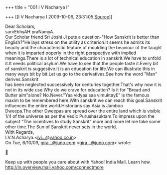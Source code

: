 +++
title = "001 I V Nacharya I"

+++
[[I V Nacharya I	2009-10-06, 23:31:05 [Source](https://groups.google.com/g/bvparishat/c/7ZX0j7IL3gM)]]



Dear Scholars,  
sarvEbhyAH praNamyA.  
Our Scholar friend Sri Joshi Ji puts a question-"How Sanskrit is better than English?"He lays stress on the utility as criterion.It seems he admits its beauty and the characteristic feature of moulding the beaviour of the taught when it is imparted poperly in the right perspective with implied meanings.There is a lot of technical education in sanskrit.We have to unfold it.It needs political asylum.We have to see that the people taste it.Every bit of sanskrit is suggestive.It is an education for life.We can illustrate this in many ways bit by bit.Let us go to the derivatives.See how the word "Man" derives.Sanskrit  
has been neglected successively for centuries together.That's why now it is not in its wide use.Why do we crave for education? Is it for "Bread and Butter aim"alone? No.Never."Yaa vidyaa saa vimuktayE" is the famous maxim to be remembered here.With sanskrit we can reach this goal.Sanskrit influences the entire world.Historians say Asia is Jamboo  
Dweepa.The other Dweepas are spread over the entire land which is visible 1/4 of the universe as per the Vedic Purushasuktam.To impress upon the subject "The incentives to study Sanskrit" more and more let me take some other time.The Sun of Sanskrit never sets in the world.  
With Regards,  
I.V.N.Acharya.\<[ivi...@yahoo.co.in]()\>  
On Tue, 6/10/09, [gira...@juno.com]() \<[gira...@juno.com]()\> wrote:  



Keep up with people you care about with Yahoo! India Mail. Learn how. <http://in.overview.mail.yahoo.com/connectmore>  

